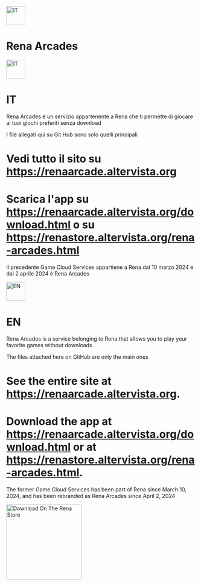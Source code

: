<img src="https://gamecloudservices.altervista.org/logo.jpg" alt="IT" width="50"> 

# Rena Arcades

<img src="https://renaarcade.altervista.org/flagit.png" alt="IT" width="50"> 

# IT

Rena Arcades é un servizio appartenente a Rena che ti permette di giocare ai tuoi giochi preferiti senza download

I file allegati qui su Git Hub sono solo quelli principali

# Vedi tutto il sito su https://renaarcade.altervista.org
# Scarica l'app su https://renaarcade.altervista.org/download.html o su https://renastore.altervista.org/rena-arcades.html

Il precedente Game Cloud Services appartiene a Rena dal 10 marzo 2024 e dal 2 aprile 2024 è Rena Arcades

<img src="https://renaarcade.altervista.org/flagen.png" alt="EN" width="50"> 

# EN

Rena Arcades is a service belonging to Rena that allows you to play your favorite games without downloads

The files attached here on GitHub are only the main ones

# See the entire site at https://renaarcade.altervista.org.
# Download the app at https://renaarcade.altervista.org/download.html or at https://renastore.altervista.org/rena-arcades.html.

The former Game Cloud Services has been part of Rena since March 10, 2024, and has been rebranded as Rena Arcades since April 2, 2024

<a href="https://renastore.altervista.org/rena-arcades.html">
    <img src="https://renadeveloper.altervista.org/downloadrs.png" alt="Download On The Rena Store" width="200">
</a>
